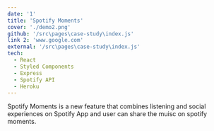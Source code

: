 ```yaml
---
date: '1'
title: 'Spotify Moments'
cover: './demo2.png'
github: '/src\pages\case-study\index.js'
link 2: 'www.google.com'
external: '/src\pages\case-study\index.js'
tech:
  - React
  - Styled Components
  - Express
  - Spotify API
  - Heroku
---
```


Spotify Moments is a new feature that combines listening and social experiences on Spotify App and user can share the muisc on spotify moments.
